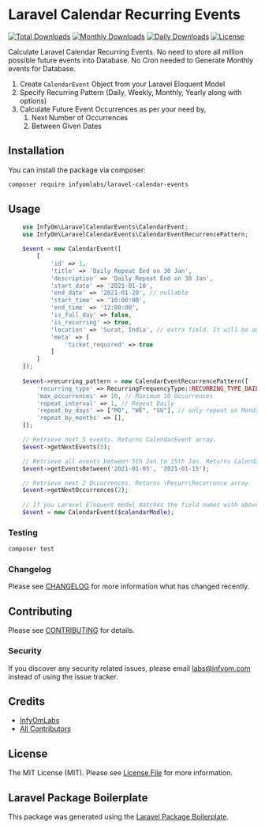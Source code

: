 # Laravel Calendar Recurring Events

[![Total Downloads](https://poser.pugx.org/infyomlabs/laravel-calendar-events/downloads)](https://packagist.org/packages/infyomlabs/laravel-calendar-events)
[![Monthly Downloads](https://poser.pugx.org/infyomlabs/laravel-calendar-events/d/monthly)](https://packagist.org/packages/infyomlabs/laravel-calendar-events)
[![Daily Downloads](https://poser.pugx.org/infyomlabs/laravel-calendar-events/d/daily)](https://packagist.org/packages/infyomlabs/laravel-calendar-events)
[![License](https://poser.pugx.org/infyomlabs/laravel-calendar-events/license)](https://packagist.org/packages/infyomlabs/laravel-calendar-events)

Calculate Laravel Calendar Recurring Events.
No need to store all million possible future events into Database.
No Cron needed to Generate Monthly events for Database.

1. Create `CalendarEvent` Object from your Laravel Eloquent Model
2. Specify Recurring Pattern (Daily, Weekly, Monthly, Yearly along with options)
3. Calculate Future Event Occurrences as per your need by,
    1. Next Number of Occurrences
    2. Between Given Dates

## Installation

You can install the package via composer:

```bash
composer require infyomlabs/laravel-calendar-events
```

## Usage

``` php
    use InfyOm\LaravelCalendarEvents\CalendarEvent;
    use InfyOm\LaravelCalendarEvents\CalendarEventRecurrencePattern;

    $event = new CalendarEvent([
        [
            'id' => 1,
            'title' => 'Daily Repeat End on 30 Jan',
            'description' => 'Daily Repeat End on 30 Jan',
            'start_date' => '2021-01-10',
            'end_date' => '2021-01-20', // nullable
            'start_time' => '10:00:00',
            'end_time' => '12:00:00',
            'is_full_day' => false,
            'is_recurring' => true,
            'location' => 'Surat, India', // extra field. It will be automatically added to meta
            'meta' => [
                'ticket_required' => true
            ]
        ]
    ]);
    
    $event->recurring_pattern = new CalendarEventRecurrencePattern([
        'recurring_type' => RecurringFrequencyType::RECURRING_TYPE_DAILY,
        'max_occurrences' => 10, // Maximum 10 Occurrences
        'repeat_interval' => 1, // Repeat Daily
        'repeat_by_days' => ["MO", "WE", "SU"], // only repeat on Monday, Wednesday and Sunday
        'repeat_by_months' => [],
    ]);

    // Retrieve next 5 events. Returns CalendarEvent array.
    $event->getNextEvents(5);

    // Retrieve all events between 5th Jan to 15th Jan. Returns CalendarEvent array.
    $event->getEventsBetween('2021-01-05', '2021-01-15');

    // Retrieve next 2 Occurrences. Returns \Recurr\Recurrence array
    $event->getNextOccurrences(2);
    
    // If you Laravel Eloquent model matches the field names with above field name
    $event = new CalendarEvent($calendarModle);
```

### Testing

``` bash
composer test
```

### Changelog

Please see [CHANGELOG](CHANGELOG.md) for more information what has changed recently.

## Contributing

Please see [CONTRIBUTING](CONTRIBUTING.md) for details.

### Security

If you discover any security related issues, please email labs@infyom.com instead of using the issue tracker.

## Credits

- [InfyOmLabs](https://github.com/infyomlabs)
- [All Contributors](../../contributors)

## License

The MIT License (MIT). Please see [License File](LICENSE.md) for more information.

## Laravel Package Boilerplate

This package was generated using the [Laravel Package Boilerplate](https://laravelpackageboilerplate.com).
